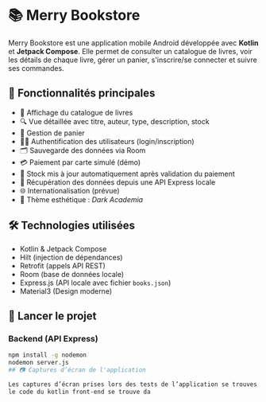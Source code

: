 # 📚 Merry Bookstore

Merry Bookstore est une application mobile Android développée avec **Kotlin** et **Jetpack Compose**. Elle permet de consulter un catalogue de livres, voir les détails de chaque livre, gérer un panier, s'inscrire/se connecter et suivre ses commandes.

## 🧩 Fonctionnalités principales

- 📖 Affichage du catalogue de livres
- 🔍 Vue détaillée avec titre, auteur, type, description, stock
- 🛒 Gestion de panier
- 🧑‍💻 Authentification des utilisateurs (login/inscription)
- 🗂️ Sauvegarde des données via Room
-  💳 Paiement par carte simulé (démo)
- 🔄 Stock mis à jour automatiquement après validation du paiement
- 🔌 Récupération des données depuis une API Express locale
- 🌐 Internationalisation (prévue)
- 🎨 Thème esthétique : *Dark Academia*

## 🛠️ Technologies utilisées

- Kotlin & Jetpack Compose
- Hilt (injection de dépendances)
- Retrofit (appels API REST)
- Room (base de données locale)
- Express.js (API locale avec fichier `books.json`)
- Material3 (Design moderne)

## 🚀 Lancer le projet

### Backend (API Express)
```bash
npm install -g nodemon
nodemon server.js
## 📷 Captures d’écran de l'application

Les captures d’écran prises lors des tests de l’application se trouves dans depot server dans public /captures
le code du kotlin front-end se trouve da



